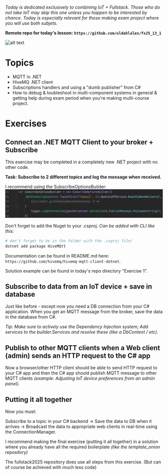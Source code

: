*Today is dedicated exclusively to combining IoT + Fullstack. Those who do not take IoT may skip this one unless you happen to be interested by chance. Today is especially relevant for those making exam project where you will use both subjets.*

**Remote repo for today's lesson: `https://github.com/uldahlalex/fs25_13_1`**

![alt text](https://pbs.twimg.com/media/EyVg59uWgAIjRc5.jpg)
# Topics
- MQTT in .NET
- HiveMQ .NET client
- Subscriptions handlers and using a "dumb publisher" from C#
- How to debug & toubleshoot in multi-component systems in general & getting help during exam period when you're making multi-course project.


# Exercises

## Connect an .NET MQTT Client to your broker + Subscribe

This exercise may be completed in a completely new .NET project with no other code.

**Task: Subscribe to 2 different topics and log the message when received.** 

I recommend using the SubscribeOptionsBuilder:
![alt text](assets/example.png)

Don't forget to add the Nuget to your .csproj. *Can be added with CLI like this:*

```bash
# don't forget to be in the folder with the .csproj file!
dotnet add package HiveMQtt 
```

Documentation can be found in README.md here: `https://github.com/hivemq/hivemq-mqtt-client-dotnet`.

Solution example can be found in today's repo directory "Exercise 1".

## Subscribe to data from an IoT device + save in database

Just like before - except now you need a DB connection from your C# application. When you get an MQTT message from the broker, save the data in the database from C#.

*Tip: Make sure to actively use the Dependency Injection system; Add services to the builder.Services and resolve these (like a DbContext / etc).*

## Publish to other MQTT clients when a Web client (admin) sends an HTTP request to the C# app

Now a browser/other HTTP client should be able to send HTTP request to your C# app and then the C# app should publish MQTT message to other MQTT clients *(example: Adjusting IoT device preferences from an admin panel).*

## Putting it all together

Now you must:

Subscribe to a topic in your C# backend -> Save the data to DB when it arrives -> Broadcast the data to appropriate web clients in real-time using the ConnectionManager.

I recommend making the final exercise (putting it all together) in a solution where you already have all the required boilerplate *(like the template_onion repository)*

The fullstack2025 repository does use all steps from this exercise. (But can of course be achieved with much less code)